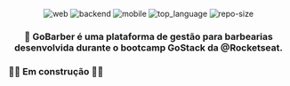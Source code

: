 <div align="center">

![web] ![backend] ![mobile] ![top_language] ![repo-size]

### 💈 GoBarber é uma plataforma de gestão para barbearias desenvolvida durante o bootcamp GoStack da @Rocketseat.

</div>

### :construction_worker::construction: Em construção :construction_worker::construction:

<!-- Bagdes -->
[web]: https://img.shields.io/badge/web-React-63DAFA?style=flat-square
[backend]: https://img.shields.io/badge/backend-Node.js-brightgreen?style=flat-square
[mobile]: https://img.shields.io/badge/mobile-React%20Native-63DAFA?style=flat-square
[top_language]: https://img.shields.io/github/languages/top/iancmilan/gobarber?style=flat-square
[repo-size]: https://img.shields.io/github/repo-size/iancmilan/gobarber?style=flat-square
